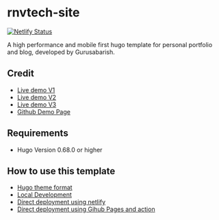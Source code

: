 # rnvtech-site
[![Netlify Status](https://api.netlify.com/api/v1/badges/e1dd29a6-4a97-455f-8ed3-4f79398578bd/deploy-status)](https://app.netlify.com/sites/rnvtech/deploys)

<p>A high performance and mobile first hugo template for personal portfolio and blog, developed by Gurusabarish.</p>

## Credit
* [Live demo V1](https://hugo-profile-1.netlify.app/)
* [Live demo V2](https://hugo-profile-2.netlify.app/)
* [Live demo V3](https://hugo-profile-3.netlify.app/)
* [Github Demo Page](https://gurusabarish.github.io/hugo-profile)

## Requirements
* Hugo Version 0.68.0 or higher

## How to use this template
* [Hugo theme format](https://github.com/rinovmrn/rnvtech-site#Hugo-theme-format)
* [Local Development](https://github.com/rinovmrn/rnvtech-site#Local-Development)
* [Direct deployment using netlify](https://github.com/rinovmrn/rnvtech-site#Direct-development-using-netlify)
* [Direct deployment using Gihub Pages and action](https://github.com/rinovmrn/rnvtech-site#Direct-deployment-using-Github-Pages-and-action)
